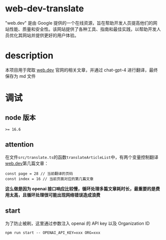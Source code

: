 # web-dev-translate

"web.dev" 是由 Google 提供的一个在线资源，旨在帮助开发人员提高他们的网站性能、质量和安全性。该网站提供了各种工具、指南和最佳实践，以帮助开发人员优化其网站并提供更好的用户体验。

# description

本项目用于爬取 [web.dev](https://web.dev/blog/) 官网的相关文章，并通过 chat-gpt-4 进行翻译，最终保存为 md 文件

# 调试

## node 版本

`>= 16.6`

## attention

在文件`src/translate.ts`的函数`translateArticleList`中，有两个变量控制翻译[web.dev](https://web.dev/blog/)第几篇文章：

```
const page = 28 // 当前翻译的页码
const index = 16 // 当前页面对应的第几篇文章
```

**这么做是因为 openai 接口响应比较慢，循环处理多篇文章耗时长，最重要的是费用太高，且循环处理很可能出现网络错误造成浪费**

## start

为了防止被刷，这里通过参数注入 openai 的 API key 以及 Organization ID

```
npm run start -- OPENAI_API_KEY=xxx ORG=xxx
```
